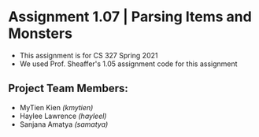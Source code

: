 # Assignment 1.07 | Parsing Items and Monsters
- This assignment is for CS 327 Spring 2021
- We used Prof. Sheaffer's 1.05 assignment code for this assignment

## Project Team Members:
- MyTien Kien *(kmytien)*
- Haylee Lawrence *(hayleel)*
- Sanjana Amatya *(samatya)*
